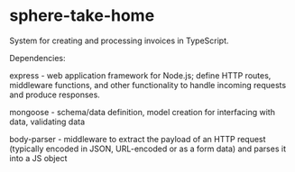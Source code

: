 # sphere-take-home
System for creating and processing invoices in TypeScript.

Dependencies:

express - web application framework for Node.js; define HTTP routes, middleware functions, and other functionality to handle incoming requests and produce responses.

mongoose -  schema/data definition, model creation for interfacing with data, validating data

body-parser - middleware to extract the payload of an HTTP request (typically encoded in JSON, URL-encoded or as a form data) and parses it into a JS object